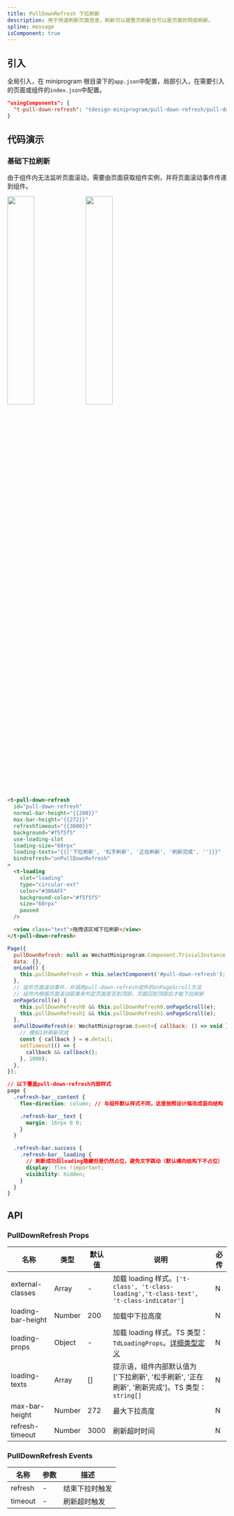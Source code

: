 ```yaml
---
title: PullDownRefresh 下拉刷新
description: 用于快速刷新页面信息，刷新可以是整页刷新也可以是页面的局部刷新。
spline: message
isComponent: true
---
```


## 引入

全局引入，在 miniprogram 根目录下的`app.json`中配置，局部引入，在需要引入的页面或组件的`index.json`中配置。

```json
"usingComponents": {
  "t-pull-down-refresh": "tdesign-miniprogram/pull-down-refresh/pull-down-refresh"
}
```

## 代码演示

### 基础下拉刷新

由于组件内无法监听页面滚动，需要由页面获取组件实例，并将页面滚动事件传递到组件。

<img src="https://tdesign.gtimg.com/miniprogram/readme/pullDownRefresh-1.png" width="35%" height="35%">
<img src="https://tdesign.gtimg.com/miniprogram/readme/pullDownRefresh-2.png" width="35%" height="35%">

```html
<t-pull-down-refresh
  id="pull-down-refresh"
  normal-bar-height="{{200}}"
  max-bar-height="{{272}}"
  refreshTimeout="{{3000}}"
  background="#f5f5f5"
  use-loading-slot
  loading-size="60rpx"
  loading-texts="{{['下拉刷新', '松手刷新', '正在刷新', '刷新完成', '']}}"
  bindrefresh="onPullDownRefresh"
>
  <t-loading
    slot="loading"
    type="circular-ext"
    color="#306AFF"
    background-color="#f5f5f5"
    size="60rpx"
    paused
  />

  <view class="text">拖拽该区域下拉刷新</view>
</t-pull-down-refresh>
```

```js
Page({
  pullDownRefresh: null as WechatMiniprogram.Component.TrivialInstance | null,
  data: {},
  onLoad() {
    this.pullDownRefresh = this.selectComponent('#pull-down-refresh');
  },
  // 监听页面滚动事件，并调用pull-down-refresh组件的onPageScroll方法
  // 组件内根据页面滚动距离来判定页面是否到顶部，页面回到顶部后才能下拉刷新
  onPageScroll(e) {
    this.pullDownRefresh0 && this.pullDownRefresh0.onPageScroll(e);
    this.pullDownRefresh1 && this.pullDownRefresh1.onPageScroll(e);
  },
  onPullDownRefresh(e: WechatMiniprogram.Event<{ callback: () => void }>) {
    // 模拟1秒刷新完成
    const { callback } = e.detail;
    setTimeout(() => {
      callback && callback();
    }, 1000);
  },
});
```

```css
// 以下覆盖pull-down-refresh内部样式
page {
  .refresh-bar__content {
    flex-direction: column; // 与组件默认样式不同，这里按照设计稿改成竖向结构

    .refresh-bar__text {
      margin: 16rpx 0 0;
    }
  }

  .refresh-bar.success {
    .refresh-bar__loading {
      // 刷新成功后loading隐藏但是仍然占位，避免文字跳动（默认横向结构下不占位）
      display: flex !important;
      visibility: hidden;
    }
  }
}
```

## API

### PullDownRefresh Props

| 名称               | 类型   | 默认值 | 说明                                                                                                                                                         | 必传 |
| ------------------ | ------ | ------ | ------------------------------------------------------------------------------------------------------------------------------------------------------------ | ---- |
| external-classes   | Array  | -      | 加载 loading 样式。`['t-class', 't-class-loading','t-class-text', 't-class-indicator']`                                                                      | N    |
| loading-bar-height | Number | 200    | 加载中下拉高度                                                                                                                                               | N    |
| loading-props      | Object | -      | 加载 loading 样式。TS 类型：`TdLoadingProps`。[详细类型定义](https://github.com/Tencent/tdesign-miniprogram/tree/develop/src/pull-down-refresh/type.ts) | N    |
| loading-texts      | Array  | []     | 提示语，组件内部默认值为 ['下拉刷新', '松手刷新', '正在刷新', '刷新完成']。TS 类型：`string[]`                                                               | N    |
| max-bar-height     | Number | 272    | 最大下拉高度                                                                                                                                                 | N    |
| refresh-timeout    | Number | 3000   | 刷新超时时间                                                                                                                                                 | N    |

### PullDownRefresh Events

| 名称    | 参数 | 描述           |
| ------- | ---- | -------------- |
| refresh | -    | 结束下拉时触发 |
| timeout | -    | 刷新超时触发   |
